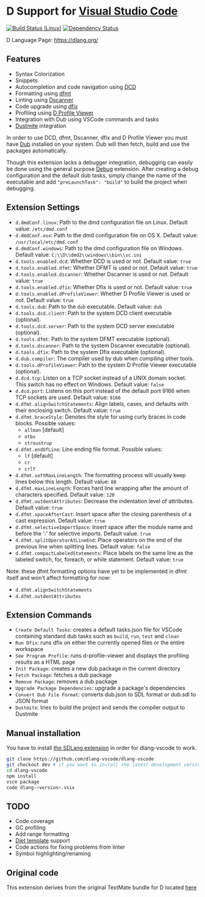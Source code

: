 # D Support for [Visual Studio Code](https://code.visualstudio.com/)

[![Build Status (Linux)](https://img.shields.io/travis/dlang-vscode/dlang-vscode.svg?style=flat-square)](https://travis-ci.org/dlang-vscode/dlang-vscode) 
[![Dependency Status](https://www.versioneye.com/user/projects/57168066fcd19a0051855e77/badge.svg?style=flat)](https://www.versioneye.com/user/projects/57168066fcd19a0051855e77)

D Language Page: https://dlang.org/

## Features

* Syntax Colorization
* Snippets
* Autocompletion and code navigation using [DCD](https://github.com/Hackerpilot/dcd)
* Formatting using [dfmt](https://github.com/Hackerpilot/dfmt)
* Linting using [Dscanner](https://github.com/Hackerpilot/dscanner)
* Code upgrade using [dfix](https://github.com/Hackerpilot/dfix)
* Profiling using [D Profile Viewer](https://bitbucket.org/andrewtrotman/d-profile-viewer)
* Integration with Dub using VSCode commands and tasks
* [Dustmite](https://github.com/CyberShadow/DustMite/wiki) integration

In order to use DCD, dfmt, Dscanner, dfix and D Profile Viewer you must have [Dub](https://github.com/D-Programming-Language/dub#installation) installed on your system.
Dub will then fetch, build and use the packages automatically.

Though this extension lacks a debugger integration, debugging can easily be done using the general purpose [Debug](https://github.com/WebFreak001/code-debug) extension.
After creating a debug configuration and the default dub tasks, simply change the name of the executable and add `"preLaunchTask": "build"` to build the project when debugging.

## Extension Settings

* `d.dmdConf.linux`: Path to the dmd configuration file on Linux. Default value: `/etc/dmd.conf`
* `d.dmdConf.osx`: Path to the dmd configuration file on OS X. Default value: `/usr/local/etc/dmd.conf`
* `d.dmdConf.windows`: Path to the dmd configuration file on Windows. Default value: `C:\\D\\dmd2\\windows\\bin\\sc.ini`
* `d.tools.enabled.dcd`: Whether DCD is used or not. Default value: `true`
* `d.tools.enabled.dfmt`: Whether DFMT is used or not. Default value: `true`
* `d.tools.enabled.dscanner`: Whether Dscanner is used or not. Default value: `true`
* `d.tools.enabled.dfix`: Whether Dfix is used or not. Default value: `true`
* `d.tools.enabled.dProfileViewer`: Whether D Profile Viewer is used or not. Default value: `true`
* `d.tools.dub`: Path to the `dub` executable. Default value: `dub`
* `d.tools.dcd.client`: Path to the system DCD client executable (optional).
* `d.tools.dcd.server`: Path to the system DCD server executable (optional).
* `d.tools.dfmt`: Path to the system DFMT executable (optional).
* `d.tools.dscanner`: Path to the system Dscanner executable (optional).
* `d.tools.dfix`: Path to the system Dfix executable (optional).
* `d.dub.compiler`: The compiler used by dub when compiling other tools.
* `d.tools.dProfileViewer`: Path to the system D Profile Viewer executable (optional).
* `d.dcd.tcp`: Listen on a TCP socket instead of a UNIX domain socket. This switch has no effect on Windows. Default value: `false`
* `d.dcd.port`: Listens on this port instead of the default port 9166 when TCP sockets are used. Default value: `9166`
* `d.dfmt.alignSwitchStatements`: Align labels, cases, and defaults with their enclosing switch. Default value: `true`
* `d.dfmt.braceStyle`: Denotes the style for using curly braces in code blocks. Possible values:
  * `allman` [default]
  * `otbs`
  * `stroustrup`
* `d.dfmt.endOfLine`: Line ending file format. Possible values:
  * `lf` [default]
  * `cr`
  * `crlf`
* `d.dfmt.softMaxLineLength`: The formatting process will usually keep lines below this length. Default value: `80`
* `d.dfmt.maxLineLength`: Forces hard line wrapping after the amount of characters specified. Default value: `120`
* `d.dfmt.outdentAttributes`: Decrease the indentation level of attributes. Default value: `true`
* `d.dfmt.spaceAfterCast`: Insert space after the closing parenthesis of a cast expression. Default value: `true`
* `d.dfmt.selectiveImportSpace`: Insert space after the module name and before the ':' for selective imports. Default value: `true`
* `d.dfmt.splitOperatorAtLineEnd`: Place operators on the end of the previous line when splitting lines. Default value: `false`
* `d.dfmt.compactLabeledStatements`: Place labels on the same line as the labeled switch, for, foreach, or while statement. Default value: `true`

Note: these dfmt formatting options have yet to be implemented in dfmt itself and won't affect formatting for now:
* `d.dfmt.alignSwitchStatements`
* `d.dfmt.outdentAttributes`

## Extension Commands

* `Create Default Tasks`: creates a default tasks.json file for VSCode containing standard dub tasks such as `build`, `run`, `test` and `clean`
* `Run Dfix`: runs dfix on either the currently opened files or the entire workspace
* `See Program Profile`: runs d-profile-viewer and displays the profiling results as a HTML page
* `Init Package`: creates a new dub package in the current directory
* `Fetch Package`: fetches a dub package
* `Remove Package`: removes a dub package
* `Upgrade Package Dependencies`: upgrade a package's dependencies
* `Convert Dub File Format`: converts dub.json to SDL format or dub.sdl to JSON format
* `Dustmite`: tries to build the project and sends the compiler output to Dustmite

## Manual installation

You have to install [the SDLang extension](https://marketplace.visualstudio.com/items?itemName=LaurentTreguier.sdlang) in order for dlang-vscode to work.

```sh
git clone https://github.com/dlang-vscode/dlang-vscode
git checkout dev # if you want to install the latest development version
cd dlang-vscode
npm install
vsce package
code dlang-<version>.vsix
```

## TODO

* Code coverage
* GC profiling
* Add range formatting
* [Diet template](http://vibed.org/features#diet-templates) support
* Code actions for fixing problems from linter
* Symbol highlighting/renaming

## Original code

This extension derives from the original TextMate bundle for D located [here](https://github.com/textmate/d.tmbundle)
